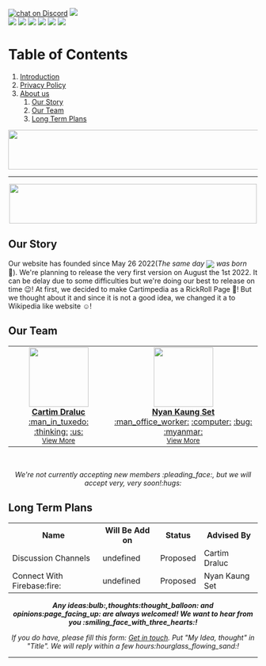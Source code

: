 <a href="https://discord.gg/NGypAKTfga"><img src="https://img.shields.io/discord/989395034220658718?logo=discord&style=for-the-badge" alt="chat on Discord"></a> <img src="https://wakatime.com/badge/user/bc330e1d-04b3-4516-bfb4-2b28f0dabda9/project/457f5641-ec23-42f7-afb8-73cb895e5978.svg?style=for-the-badge"><br><img src="https://img.shields.io/github/commit-activity/y/CartimDraluc/Cartimpedia?style=plastic"> <img src="https://img.shields.io/github/commit-activity/m/CartimDraluc/Cartimpedia?style=plastic"> <img src="https://img.shields.io/github/languages/count/CartimDraluc/Cartimpedia?style=plastic"> <img src="https://img.shields.io/github/issues-closed/CartimDraluc/Cartimpedia?style=plastic"> <img src="https://img.shields.io/github/issues/CartimDraluc/Cartimpedia?style=plastic"> <a href="https://hits.seeyoufarm.com"><img src="https://hits.seeyoufarm.com/api/count/incr/badge.svg?url=https%3A%2F%2Fgithub.com%2FCartimDraluc%2FCartimpedia%2F&count_bg=%2379C83D&title_bg=%23555555&icon=&icon_color=%23E7E7E7&title=hits&edge_flat=true"/></a>


# Table of Contents

1. [Introduction](#Intro)
2. <a href="https://github.com/CartimDraluc/Cartimpedia/blob/main/POLICY.md">Privacy Policy</a>
3. [About us](#AboutUs)
    1. [Our Story](#OurStory)
    2. [Our Team](#OurTeam)
    3. [Long Term Plans](#LongTermPlans)



<p id="Intro" align=center><img width=700px height=80px src="https://img.shields.io/badge/introduction-0b3d91?style=for-the-badge&logoColor=white"></p>
<hr>


<p id="AboutUS" align=center><img width=500px height=80px src="https://img.shields.io/badge/About_us-0b3d91?style=for-the-badge&logoColor=white"></p>

## Our Story <a id="OurStory"></a>
Our website has founded since May 26 2022(*The same day <img align=center src="https://img.shields.io/badge/Sally_Ride-0b3d91?style=for-the-badge&logo=nasa&logoColor=yellow">  was born* :rocket:). We're planning to release the very first version on August the 1st 2022. It can be delay due to some difficulties but we're doing our best to release on time :wink:! At first, we decided to make Cartimpedia as a RickRoll Page :exploding_head:! But we thought about it and since it is not a good idea, we changed it a to Wikipedia like website :relaxed:!

## Our Team <a id="OurTeam"></a>

<table align=center>
  <tr>
    <td align="center"><a href="https://github.com/CartimDraluc"><img src="https://avatars.githubusercontent.com/u/106230817?s=120&v=4" width="120px;" alt=""/><br /><b>Cartim Draluc</b></a><br /><a href="" title="Founder">:man_in_tuxedo:</a> <a href="" title="Ideas, Planning and Feedback">:thinking:</a> <a href="" title="From USA">:us:</a><br><sub><a href="https://cartim-draluc.netlify.app/">View More</a></sub></td>
    <td align="center"><a href="https://github.com/NyanKaungSet"><img src="https://avatars.githubusercontent.com/u/96227457?s=120&v=4" width="120px;" alt=""/><br /><b>Nyan Kaung Set</b></a><br /><a href="" title="Co-founder">:man_office_worker:</a> <a href="" title="code">:computer:</a> <a href="" title="Bugs Fix">:bug:</a> <a href="" title="From Myanmar">:myanmar:</a><br><sub><a href="https://challenger7.netlify.app/personalprofile/">View More</a></sub></td>
  </tr>
</table><br>
<p align=center><i>We're not currently accepting new members :pleading_face:, but we will accept very, very soon!:hugs:</i><p>

## Long Term Plans <a id="LongTermPlans"></a>
<table align=center>
  <tr>
    <th>Name</th>
    <th>Will Be Add on</th>
    <th>Status</th>
    <th>Advised By</th>
  </tr>
  <tr>
    <td>Discussion Channels</td>
    <td>undefined</td>
    <td>Proposed</td>
    <td>Cartim Draluc</td>
  </tr>
  <tr>
    <td>Connect With Firebase:fire:</td>
    <td>undefined</td>
    <td>Proposed</td>
    <td>Nyan Kaung Set</td>
  </tr>
</table>
<p align=center><i><b>Any ideas:bulb:,thoughts:thought_balloon: and opinions:page_facing_up: are always welcomed! We want to hear from you :smiling_face_with_three_hearts:!</b></i></p>
<p align=center><i>If you do have, please fill this form: <a href="https://cartimdraluc.github.io/Cartimpedia/about.html#contact_us">Get in touch</a>. Put "My Idea, thought" in "Title". We will reply within a few hours:hourglass_flowing_sand:!</i></p>
<hr>

<br><br>
<!--img src="https://contrib.rocks/image?repo=CartimDraluc/Cartimpedia"/-->

<!--v 0.17.1-->
